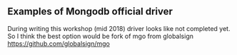 ## Examples of Mongodb official driver

During writing this workshop (mid 2018) driver looks like not completed yet.
So I think the best option would be fork of mgo from globalsign
https://github.com/globalsign/mgo
